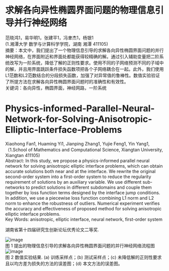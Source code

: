 # 求解各向异性椭圆界面问题的物理信息引导并行神经网络   
范晓鸿1，易华明1，张建平1，冯聿杰1，杨银1   
(1.湘潭大学 数学与计算科学学院，湖南 湘潭 411105)   
摘要：本文中，我们提出了一个物理信息引导的求解各向异性椭圆界面问题的并行神经网络，在界面附近和界面处都能获得较精确的解。通过引入辅助变量把二阶系统改写为一阶系统，降低了解的正则性要求。使用不同的子网络预测不同的子域中的解，并且用界面跳跃条件损失函数项把各个子网络耦合在一起。此外，我们使用L1范数和L2范数结合的分段损失函数，加强了对异常值的鲁棒性。数值实验验证了所提方法在求解各向异性椭圆界面问题时的准确性和有效性。   
关键词：各向异性，椭圆界面，神经网路，一阶系统


# Physics-informed-Parallel-Neural-Network-for-Solving-Anisotropic-Elliptic-Interface-Problems   
Xiaohong Fan1, Huaming Yi1, Jianping Zhang1, Yujie Feng1, Yin Yang1,   
（1.School of Mathematics and Computational Science, Xiangtan University, Xiangtan 411105)   
Abstract: In this study, we propose a physics-informed parallel neural network for solving anisotropic elliptic interface problems, which can obtain accurate solutions both near and at the interface. We rewrite the original second-order system into a first-order system to reduce the regularity requirement of solutions by an auxiliary variable. We use different sub-networks to predict solutions in different subdomains and couple them together by loss function terms designed by the interface jump conditions. In addition, we use a piecewise loss function combining L1 norm and L2 norm to enhance the robustness of outliers. Numerical experiment verifies the accuracy and effectiveness of proposed method for solving anisotropic elliptic interface problems.    
Key Words: anisotropic, elliptic interface, neural network, first-order system

湖南省第十四届研究生创新论坛优秀论文二等奖.  

![image](https://user-images.githubusercontent.com/48355877/185525824-6041722d-26c8-405f-aeb7-957a402ec4d2.png)   
图 1  提出的物理信息引导的求解各向异性椭圆界面问题的并行神经网络流程图   
![image](https://user-images.githubusercontent.com/48355877/185525887-49977ddf-dcd2-4e26-8367-275806ebe8f1.png)   
图 2  数值实验结果. (a) 训练采样点；(b) 测试采样点；(c) 未降低解的正则性要求且以均方差为损失的方法的误差图；(d) 本文方法的误差图。

